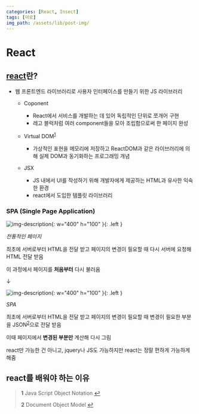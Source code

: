 ```yaml
---
categories: [React, Insect]
tags: [마로]
img_path: /assets/lib/post-img/
---
```


# React

## [react](reactjs.org)란?

- 웹 프론트엔드 라이브러리로 사용자 인터페이스를 만들기 위한 JS 라이브러리

  - Coponent

    - React에서 서비스를 개발하는 데 있어 독립적인 단위로 쪼개어 구현
    - 레고 블럭처럼 여러 component들을 모아 조립함으로써 한 페이지 완성

  - Virtual DOM<sup id="a1">[1](#footnote1)</sup>

    - 가상적인 표현을 메모리에 저장하고 ReactDOM과 같은 라이브러리에 의해 실제 DOM과 동기화하는 프로그래밍 개념

  - JSX
    - JS 내에서 UI를 작성하기 위해 개발자에게 제공하는 HTML과 유사한 익숙한 환경
    - react에서 도입한 템플릿 라이브러리

### SPA (Single Page Application)

![img-description](1.png){: w="400" h="100" }{: .left }

_전통적인 페이지_

최초에 서버로부터 HTML을 전달 받고 페이지의 변경이 필요할 때 다시 서버에 요청해 HTML 전달 받음

이 과정에서 페이지를 **처음부터** 다시 불러옴

↓

![img-description](2.png){: w="400" h="100" }{: .left }

_SPA_

최초에 서버로부터 HTML을 전달 받고 페이지의 변경이 필요할 때 변경이 필요한 부분을 JSON<sup id="a2">[2](#footnote1)</sup>으로 전달 받음

이때 페이지에서 **변경된 부분만** 계산해 다시 그림

react만 가능한 건 아니고, jquery나 JS도 가능하지만 react는 정말 편하게 가능하게 해줌

## react를 배워야 하는 이유

> <b id="footnote1">1</b> Java Script Object Notation [↩](#a1)
>
> <b id="footnote1">2</b> Document Object Model [↩](#a2)
